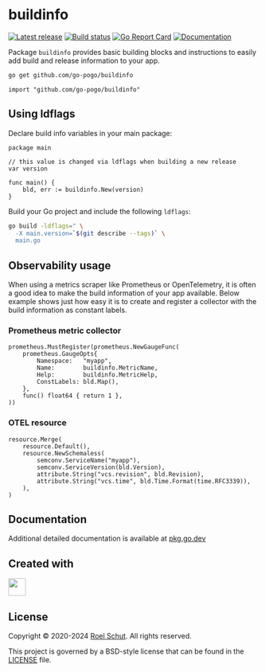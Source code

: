 buildinfo
=========

[![Latest release][latest-release-img]][latest-release-url]
[![Build status][build-status-img]][build-status-url]
[![Go Report Card][report-img]][report-url]
[![Documentation][doc-img]][doc-url]

[latest-release-img]: https://img.shields.io/github/release/go-pogo/buildinfo.svg?label=latest

[latest-release-url]: https://github.com/go-pogo/buildinfo/releases

[build-status-img]: https://github.com/go-pogo/buildinfo/actions/workflows/test.yml/badge.svg

[build-status-url]: https://github.com/go-pogo/buildinfo/actions/workflows/test.yml

[report-img]: https://goreportcard.com/badge/github.com/go-pogo/buildinfo

[report-url]: https://goreportcard.com/report/github.com/go-pogo/buildinfo

[doc-img]: https://godoc.org/github.com/go-pogo/buildinfo?status.svg

[doc-url]: https://pkg.go.dev/github.com/go-pogo/buildinfo

Package `buildinfo` provides basic building blocks and instructions to easily add
build and release information to your app.

```sh
go get github.com/go-pogo/buildinfo
```

```
import "github.com/go-pogo/buildinfo"
```

## Using ldflags

Declare build info variables in your main package:

```
package main

// this value is changed via ldflags when building a new release
var version

func main() {
    bld, err := buildinfo.New(version)
}
```

Build your Go project and include the following `ldflags`:

```sh
go build -ldflags=" \
  -X main.version=`$(git describe --tags)` \
  main.go
```

## Observability usage

When using a metrics scraper like Prometheus or OpenTelemetry, it is often a
good idea to make the build information of your app available. Below example
shows just how easy it is to create and register a collector with the build
information as constant labels.

### Prometheus metric collector

```
prometheus.MustRegister(prometheus.NewGaugeFunc(
    prometheus.GaugeOpts{
        Namespace:   "myapp",
        Name:        buildinfo.MetricName,
        Help:        buildinfo.MetricHelp,
        ConstLabels: bld.Map(),
    },
    func() float64 { return 1 },
))
```

### OTEL resource

```
resource.Merge(
    resource.Default(),
    resource.NewSchemaless(
        semconv.ServiceName("myapp"),
        semconv.ServiceVersion(bld.Version),
        attribute.String("vcs.revision", bld.Revision),
        attribute.String("vcs.time", bld.Time.Format(time.RFC3339)),
    ),
)
```

## Documentation

Additional detailed documentation is available at [pkg.go.dev][doc-url]

## Created with

<a href="https://www.jetbrains.com/?from=go-pogo" target="_blank"><img src="https://resources.jetbrains.com/storage/products/company/brand/logos/GoLand_icon.png" width="35" /></a>

## License

Copyright © 2020-2024 [Roel Schut](https://roelschut.nl). All rights reserved.

This project is governed by a BSD-style license that can be found in the [LICENSE](LICENSE) file.
